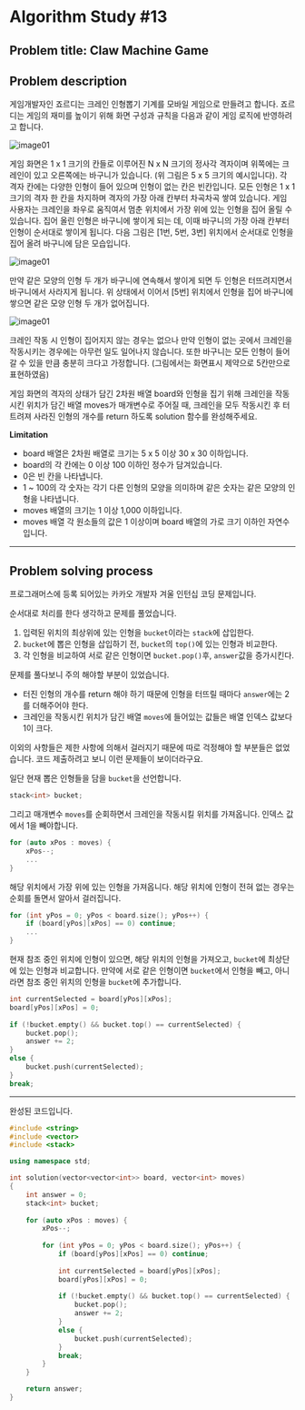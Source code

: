 # Algorithm Study #13

## Problem title: **Claw Machine Game**

## Problem description

게임개발자인 죠르디는 크레인 인형뽑기 기계를 모바일 게임으로 만들려고 합니다.
죠르디는 게임의 재미를 높이기 위해 화면 구성과 규칙을 다음과 같이 게임 로직에 반영하려고 합니다.

![image01](Images/algorithmStudy_12_image_0.png)

게임 화면은 1 x 1 크기의 칸들로 이루어진 N x N 크기의 정사각 격자이며 위쪽에는 크레인이 있고 오른쪽에는 바구니가 있습니다. (위 그림은 5 x 5 크기의 예시입니다). 각 격자 칸에는 다양한 인형이 들어 있으며 인형이 없는 칸은 빈칸입니다. 모든 인형은 1 x 1 크기의 격자 한 칸을 차지하며 격자의 가장 아래 칸부터 차곡차곡 쌓여 있습니다. 게임 사용자는 크레인을 좌우로 움직여서 멈춘 위치에서 가장 위에 있는 인형을 집어 올릴 수 있습니다. 집어 올린 인형은 바구니에 쌓이게 되는 데, 이때 바구니의 가장 아래 칸부터 인형이 순서대로 쌓이게 됩니다. 다음 그림은 [1번, 5번, 3번] 위치에서 순서대로 인형을 집어 올려 바구니에 담은 모습입니다.

![image01](Images/algorithmStudy_12_image_1.png)

만약 같은 모양의 인형 두 개가 바구니에 연속해서 쌓이게 되면 두 인형은 터뜨려지면서 바구니에서 사라지게 됩니다. 위 상태에서 이어서 [5번] 위치에서 인형을 집어 바구니에 쌓으면 같은 모양 인형 두 개가 없어집니다.

![image01](Images/algorithmStudy_12_image_2.gif)

크레인 작동 시 인형이 집어지지 않는 경우는 없으나 만약 인형이 없는 곳에서 크레인을 작동시키는 경우에는 아무런 일도 일어나지 않습니다. 또한 바구니는 모든 인형이 들어갈 수 있을 만큼 충분히 크다고 가정합니다. (그림에서는 화면표시 제약으로 5칸만으로 표현하였음)

게임 화면의 격자의 상태가 담긴 2차원 배열 board와 인형을 집기 위해 크레인을 작동시킨 위치가 담긴 배열 moves가 매개변수로 주어질 때, 크레인을 모두 작동시킨 후 터트려져 사라진 인형의 개수를 return 하도록 solution 함수를 완성해주세요.

**Limitation**
- board 배열은 2차원 배열로 크기는 5 x 5 이상 30 x 30 이하입니다.
- board의 각 칸에는 0 이상 100 이하인 정수가 담겨있습니다.
- 0은 빈 칸을 나타냅니다.
- 1 ~ 100의 각 숫자는 각기 다른 인형의 모양을 의미하며 같은 숫자는 같은 모양의 인형을 나타냅니다.
- moves 배열의 크기는 1 이상 1,000 이하입니다.
- moves 배열 각 원소들의 값은 1 이상이며 board 배열의 가로 크기 이하인 자연수입니다.

***

## Problem solving process

프로그래머스에 등록 되어있는 카카오 개발자 겨울 인턴십 코딩 문제입니다.

순서대로 처리를 한다 생각하고 문제를 풀었습니다.
1. 입력된 위치의 최상위에 있는 인형을 ```bucket```이라는 ```stack```에 삽입한다.
2. ```bucket```에 뽑은 인형을 삽입하기 전, ```bucket```의 ```top()```에 있는 인형과 비교한다.
3. 각 인형을 비교하여 서로 같은 인형이면 ```bucket.pop()```후, ```answer```값을 증가시킨다.

문제를 풀다보니 주의 해야할 부분이 있었습니다.
- 터진 인형의 개수를 return 해야 하기 때문에 인형을 터뜨릴 때마다 ```answer```에는 2를 더해주어야 한다.
- 크레인을 작동시킨 위치가 담긴 배열 ```moves```에 들어있는 값들은 배열 인덱스 값보다 1이 크다.

이외의 사항들은 제한 사항에 의해서 걸러지기 때문에 따로 걱정해야 할 부분들은 없었습니다. 코드 제출하려고 보니 이런 문제들이 보이더라구요.

일단 현재 뽑은 인형들을 담을 ```bucket```을 선언합니다.

``` cpp
stack<int> bucket;
```

그리고 매개변수 ```moves```를 순회하면서 크레인을 작동시킬 위치를 가져옵니다. 인덱스 값에서 1을 빼야합니다.

``` cpp
for (auto xPos : moves) {
    xPos--;
    ...
}
```

해당 위치에서 가장 위에 있는 인형을 가져옵니다. 해당 위치에 인형이 전혀 없는 경우는 순회를 돌면서 알아서 걸러집니다.

``` cpp
for (int yPos = 0; yPos < board.size(); yPos++) {
    if (board[yPos][xPos] == 0) continue;
    ...
}
```

현재 참조 중인 위치에 인형이 있으면, 해당 위치의 인형을 가져오고, ```bucket```에 최상단에 있는 인형과 비교합니다. 만약에 서로 같은 인형이면 ```bucket```에서 인형을 빼고, 아니라면 참조 중인 위치의 인형을 ```bucket```에 추가합니다.

``` cpp
int currentSelected = board[yPos][xPos];
board[yPos][xPos] = 0;
            
if (!bucket.empty() && bucket.top() == currentSelected) {
    bucket.pop();
    answer += 2;
}
else {
    bucket.push(currentSelected);
}
break;
```

***

완성된 코드입니다.

``` cpp
#include <string>
#include <vector>
#include <stack>

using namespace std;

int solution(vector<vector<int>> board, vector<int> moves)
{
    int answer = 0;
    stack<int> bucket;
    
    for (auto xPos : moves) {
        xPos--;
        
        for (int yPos = 0; yPos < board.size(); yPos++) {
            if (board[yPos][xPos] == 0) continue;
            
            int currentSelected = board[yPos][xPos];
            board[yPos][xPos] = 0;
            
            if (!bucket.empty() && bucket.top() == currentSelected) {
                bucket.pop();
                answer += 2;
            }
            else {
                bucket.push(currentSelected);
            }
            break;
        }
    }

    return answer;
}
```